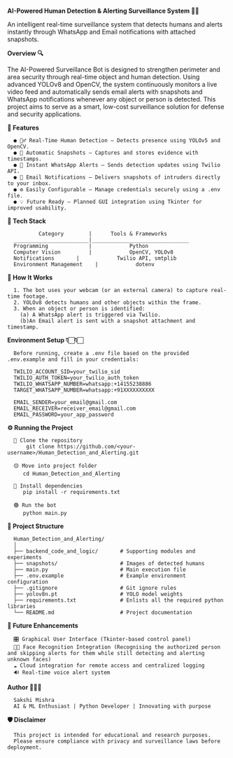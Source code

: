 **AI-Powered Human Detection & Alerting Surveillance System 🕵🏻**

An intelligent real-time surveillance system that detects humans and alerts instantly through WhatsApp and Email notifications with attached snapshots.

**Overview 🔍**

The AI-Powered Surveillance Bot is designed to strengthen perimeter and area security through real-time object and human detection.
Using advanced YOLOv8 and OpenCV, the system continuously monitors a live video feed and automatically sends email alerts with snapshots and WhatsApp notifications whenever any object or person is detected.
This project aims to serve as a smart, low-cost surveillance solution for defense and security applications.

**🧩 Features**

      ● 🧍‍♂️ Real-Time Human Detection – Detects presence using YOLOv5 and OpenCV.
      ● 📸 Automatic Snapshots – Captures and stores evidence with timestamps.
      ● 💬 Instant WhatsApp Alerts – Sends detection updates using Twilio API.
      ● 📧 Email Notifications – Delivers snapshots of intruders directly to your inbox.
      ● ⚙️ Easily Configurable – Manage credentials securely using a .env file.
      ● 💡 Future Ready – Planned GUI integration using Tkinter for improved usability. 

**🧠 Tech Stack**

              Category        |      Tools & Frameworks
      ________________________|_______________________________
      Programming             |            Python
      Computer Vision	      |            OpenCV, YOLOv8
      Notifications	      |            Twilio API, smtplib
      Environment Management	|            dotenv


**🧾 How It Works**

      1. The bot uses your webcam (or an external camera) to capture real-time footage.
      2. YOLOv8 detects humans and other objects within the frame.
      3. When an object or person is identified:
        (a) A WhatsApp alert is triggered via Twilio.
        (b)An Email alert is sent with a snapshot attachment and timestamp.


**Environment Setup 👇🏻👇🏻**

      Before running, create a .env file based on the provided .env.example and fill in your credentials:

      TWILIO_ACCOUNT_SID=your_twilio_sid
      TWILIO_AUTH_TOKEN=your_twilio_auth_token
      TWILIO_WHATSAPP_NUMBER=whatsapp:+14155238886
      TARGET_WHATSAPP_NUMBER=whatsapp:+91XXXXXXXXXX

      EMAIL_SENDER=your_email@gmail.com
      EMAIL_RECEIVER=receiver_email@gmail.com
      EMAIL_PASSWORD=your_app_password


**⚙️ Running the Project**

      🔵 Clone the repository
          git clone https://github.com/<your-username>/Human_Detection_and_Alerting.git

      🟡 Move into project folder
         cd Human_Detection_and_Alerting

      🔴 Install dependencies
         pip install -r requirements.txt

      🟢 Run the bot
         python main.py


**📂 Project Structure**

      Human_Detection_and_Alerting/
      │
      ├── backend_code_and_logic/       # Supporting modules and experiments
      ├── snapshots/                    # Images of detected humans
      ├── main.py                       # Main execution file
      ├── .env.example                  # Example environment configuration
      ├── .gitignore                    # Git ignore rules
      ├── yolov8n.pt                    # YOLO model weights
      ├── requirements.txt              # Enlists all the required python libraries
      └── README.md                     # Project documentation


**🌟 Future Enhancements**

      🎛️ Graphical User Interface (Tkinter-based control panel)
      🧑🏻 Face Recognition Integration (Recognising the authorized person and skipping alerts for them while still detecting and alerting unknown faces)
      ☁️ Cloud integration for remote access and centralized logging
      🔊 Real-time voice alert system

**Author 👩🏻‍💻**

      Sakshi Mishra
      AI & ML Enthusiast | Python Developer | Innovating with purpose

**🛡️ Disclaimer**

      This project is intended for educational and research purposes.
      Please ensure compliance with privacy and surveillance laws before deployment.
